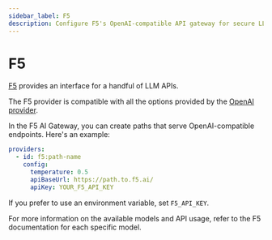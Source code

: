 ```yaml
---
sidebar_label: F5
description: Configure F5's OpenAI-compatible API gateway for secure LLM access, with support for multiple models and custom routing through a unified interface
---
```


# F5

[F5](https://f5.ai/) provides an interface for a handful of LLM APIs.

The F5 provider is compatible with all the options provided by the [OpenAI provider](/docs/providers/openai/).

In the F5 AI Gateway, you can create paths that serve OpenAI-compatible endpoints. Here's an example:

```yaml
providers:
  - id: f5:path-name
    config:
      temperature: 0.5
      apiBaseUrl: https://path.to.f5.ai/
      apiKey: YOUR_F5_API_KEY
```

If you prefer to use an environment variable, set `F5_API_KEY`.

For more information on the available models and API usage, refer to the F5 documentation for each specific model.
